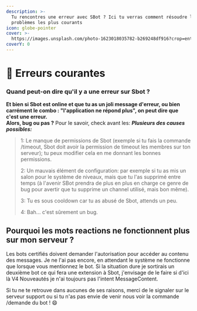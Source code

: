 ```yaml
---
description: >-
  Tu rencontres une erreur avec SBot ? Ici tu verras comment résoudre les
  problèmes les plus courants
icon: globe-pointer
cover: >-
  https://images.unsplash.com/photo-1623018035782-b269248df916?crop=entropy&cs=srgb&fm=jpg&ixid=M3wxOTcwMjR8MHwxfHNlYXJjaHwxfHxlcnJvcnxlbnwwfHx8fDE2ODM4MjUwMzB8MA&ixlib=rb-4.0.3&q=85
coverY: 0
---
```


# 🤒 Erreurs courantes

### Quand peut-on dire qu'il y a une erreur sur Sbot ?

**Et bien si Sbot est online et que tu as un joli message d'erreur, ou bien carrément le combo : "l'application ne répond plus", on peut dire que c'est une erreur.**\
**Alors, bug ou pas ?** Pour le savoir, check avant les: _**Plusieurs des causes possibles:**_

> 1: Le manque de permissions de Sbot (exemple si tu fais la commande /timeout, Sbot doit avoir la permission de timeout les membres sur ton serveur); tu peux modifier cela en me donnant les bonnes permissions.
>
> 2: Un mauvais élément de configuration: par exemple si tu as mis un salon pour le système de niveaux, mais que tu l'as supprimé entre temps (à l'avenir SBot prendra de plus en plus en charge ce genre de bug pour avertir que tu supprime un channel utilisé, mais bon même).
>
> 3: Tu es sous cooldown car tu as abusé de Sbot, attends un peu.
>
> 4: Bah... c'est sûrement un bug.

## Pourquoi les mots reactions ne fonctionnent plus sur mon serveur ?

Les bots certifiés doivent demander l'autorisation pour accéder au contenu des messages.
Je ne l'ai pas encore, en attendant le système ne fonctionne que lorsque vous mentionnez le bot.
Si la situation dure je sortirais un deuxième bot ce qui fera une extension à Sbot, j'envisage de le faire si d'ici là V4 Nouveautés je n'ai toujours pas l'intent MessageContent.

Si tu ne te retrouve dans aucunes de ses raisons, merci de le signaler sur le serveur support ou si tu n'as pas envie de venir nous voir la commande /demande du bot ! :smile:
